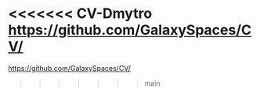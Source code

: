 <<<<<<< CV-Dmytro
https://github.com/GalaxySpaces/CV/
=======
https://github.com/GalaxySpaces/CV/
>>>>>>> main
